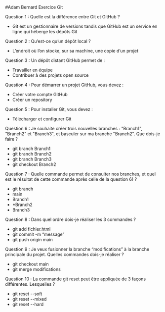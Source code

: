 #Adam Bernard Exercice Git

Question 1 : Quelle est la différence entre Git et GitHub ?
- Git est un gestionnaire de versions tandis que GitHub est un service en ligne qui héberge les dépôts Git

Question 2 : Qu’est-ce qu’un dépôt local ?
- L’endroit où l’on stocke, sur sa machine, une copie d’un projet

Question 3 : Un dépôt distant GitHub permet de :
- Travailler en équipe
- Contribuer à des projets open source

Question 4 : Pour démarrer un projet GitHub, vous devez :
- Créer votre compte GitHub
- Créer un repository

Question 5 : Pour installer Git, vous devez :
- Télécharger et configurer Git

Question 6 : Je souhaite créer trois nouvelles branches : "Branch1", "Branch2" et "Branch3", et basculer sur ma branche "Branch2". Que dois-je faire ?
- git branch Branch1
- git branch Branch2
- git branch Branch3
- git checkout Branch2

Question 7 : Quelle commande permet de consulter nos branches, et quel est le résultat de cette commande après celle de la question 6) ?
- git branch
- main
- Branch1
- *Branch2
- Branch3

Question 8 : Dans quel ordre dois-je réaliser les 3 commandes ?
- git add fichier.html
- git commit -m “message”
- git push origin main

Question 9 : Je veux fusionner la branche “modifications” à la branche principale du projet. Quelles commandes dois-je réaliser ?
- git checkout main
- git merge modifications

Question 10 : La commande git reset peut être appliquée de 3 façons différentes. Lesquelles ?
- git reset --soft
- git reset --mixed
- git reset --hard